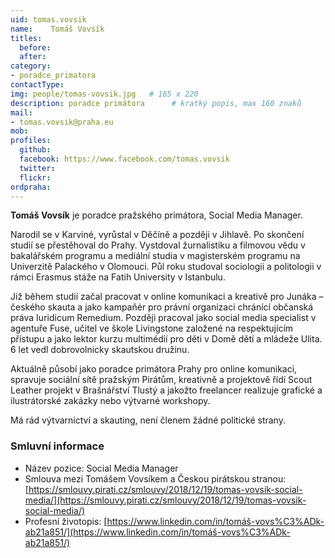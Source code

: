 ```yaml
---
uid: tomas.vovsik
name:    Tomáš Vovsík
titles:
  before: 
  after:
category:                
- poradce_primatora
contactType: 
img: people/tomas-vovsik.jpg   # 165 x 220
description: poradce primátora    	# kratký popis, max 160 znaků
mail:
- tomas.vovsik@praha.eu
mob: 
profiles:
  github:       
  facebook: https://www.facebook.com/tomas.vovsik
  twitter: 		  
  flickr:		  
ordpraha: 
---
```


**Tomáš Vovsík** je poradce pražského primátora, Social Media Manager.

Narodil se v Karviné, vyrůstal v Děčíně a později v Jihlavě. Po skončení studií se přestěhoval do Prahy. Vystdoval žurnalistiku a filmovou vědu v bakalářském programu a mediální studia v magisterském programu na Univerzitě Palackého v Olomouci. Půl roku studoval sociologii a politologii v rámci Erasmus stáže na Fatih University v Istanbulu. 

Již během studií začal pracovat v online komunikaci a kreativě pro Junáka – českého skauta a jako kampaňér pro právní organizaci chránící občanská práva Iuridicum Remedium. Později pracoval jako social media specialist v agentuře Fuse, učitel ve škole Livingstone založené na respektujícím přístupu a jako lektor kurzu multimédií pro děti v Domě dětí a mládeže Ulita. 6 let vedl dobrovolnicky skautskou družinu.

Aktuálně působí jako poradce primátora Prahy pro online komunikaci, spravuje sociální sítě pražským Pirátům, kreativně a projektově řídí Scout Leather projekt v Brašnářství Tlustý a jakožto freelancer realizuje grafické a ilustrátorské zakázky nebo výtvarné workshopy. 

Má rád výtvarnictví a skauting, není členem žádné politické strany.

### Smluvní informace

* Název pozice: Social Media Manager
* Smlouva mezi Tomášem Vovsíkem a Českou pirátskou stranou: [https://smlouvy.pirati.cz/smlouvy/2018/12/19/tomas-vovsik-social-media/](https://smlouvy.pirati.cz/smlouvy/2018/12/19/tomas-vovsik-social-media/)
* Profesní životopis: [https://www.linkedin.com/in/tomáš-vovs%C3%ADk-ab21a851/](https://www.linkedin.com/in/tomáš-vovs%C3%ADk-ab21a851/)
